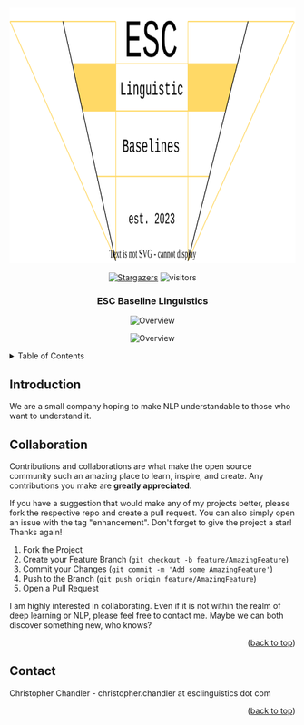 <div id="top"></div>

<!-- PROJECT SHIELDS -->

<!-- PROJECT LOGO -->
<br />
<div align="center">
  <a href="https://github.com/ESC-Linguistic-Baselines/repo_name">
 <br>
    <img src="readme_img/logo.svg" alt="Logo" width="650" height="450">
  </a>
 
 
[![Stargazers][stars-shield]][stars-url]  ![visitors][visitors-badge]


<h3 align="center">ESC Baseline Linguistics</h3>

  <p align="center">
 
  
 

![Overview](https://github-readme-stats.vercel.app/api?username=ESC-Linguistic-Baselines&theme=gruvbox_light)
 
![Overview](https://github-readme-stats.vercel.app/api/top-langs/?username=ESC-Linguistic-Baselines&theme=gruvbox_light)

</div>

<!-- TABLE OF CONTENTS -->
<details>
  <summary>Table of Contents</summary>
  <ol>
    <li>
      <a href="#Introduction">Introduction</a>
    </li>
    <li><a href="#Goals">Goals</a></li>
    <li><a href="#Collaboration">Collaboration</a></li>
    <li><a href="#contact">Contact</a></li>
   </ol>
</details>



## Introduction

We are a small company hoping to make NLP understandable to those who want to understand it.  
 

<!-- CONTRIBUTING -->
## Collaboration

Contributions and collaborations are what make the open source community such an amazing place to learn, inspire, and create.
Any contributions you make are **greatly appreciated**.

If you have a suggestion that would make any of my projects better, please fork the respective repo and create a pull request.
You can also simply open an issue with the tag "enhancement".
Don't forget to give the project a star! Thanks again!

1. Fork the Project
2. Create your Feature Branch (`git checkout -b feature/AmazingFeature`)
3. Commit your Changes (`git commit -m 'Add some AmazingFeature'`)
4. Push to the Branch (`git push origin feature/AmazingFeature`)
5. Open a Pull Request

I am highly interested in collaborating. Even if it is not within the realm of deep learning or NLP,
please feel free to contact me. Maybe we can both discover something new, who knows?

<p align="right">(<a href="#top">back to top</a>)</p>

<!-- CONTACT -->
## Contact

Christopher Chandler - christopher.chandler at esclinguistics dot com

<p align="right">(<a href="#top">back to top</a>)</p>

 
<!-- MARKDOWN LINKS & IMAGES -->
<!-- https://www.markdownguide.org/basic-syntax/#reference-style-links -->

[stars-shield]: https://img.shields.io/github/stars/ESC-Linguistic-Baselines?color=%20&logoColor=yellow&style=social
[stars-url]: https://github.com/ESC-Linguistic-Baselines/repo_name/stargazers
[visitors-badge]: https://visitor-badge.laobi.icu/badge?page_id=esc.baseline.linguistics
 

